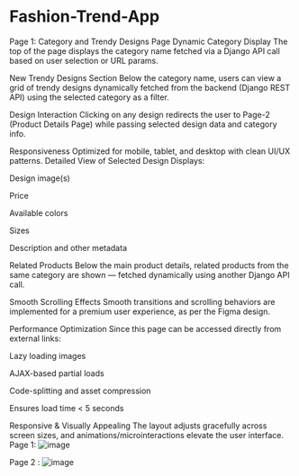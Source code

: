 # Fashion-Trend-App
Page 1: Category and Trendy Designs Page
Dynamic Category Display
The top of the page displays the category name fetched via a Django API call based on user selection or URL params.

New Trendy Designs Section
Below the category name, users can view a grid of trendy designs dynamically fetched from the backend (Django REST API) using the selected category as a filter.

Design Interaction
Clicking on any design redirects the user to Page-2 (Product Details Page) while passing selected design data and category info.

Responsiveness
Optimized for mobile, tablet, and desktop with clean UI/UX patterns.
Detailed View of Selected Design
Displays:

Design image(s)

Price

Available colors

Sizes

Description and other metadata

Related Products
Below the main product details, related products from the same category are shown — fetched dynamically using another Django API call.

Smooth Scrolling Effects
Smooth transitions and scrolling behaviors are implemented for a premium user experience, as per the Figma design.

Performance Optimization
Since this page can be accessed directly from external links:

Lazy loading images

AJAX-based partial loads

Code-splitting and asset compression

Ensures load time < 5 seconds

Responsive & Visually Appealing
The layout adjusts gracefully across screen sizes, and animations/microinteractions elevate the user interface.
Page 1:
![image](https://github.com/user-attachments/assets/80c0ef0c-3359-4156-85d6-816c0e569f4d)

Page 2 :
![image](https://github.com/user-attachments/assets/88401969-df3a-4af0-931b-862fd7cf1eb0)


